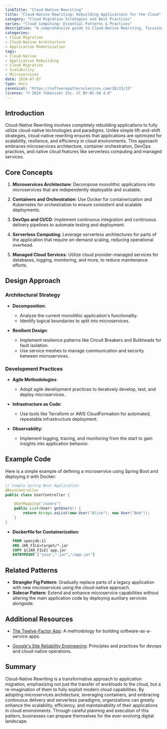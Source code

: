 ```yaml
---
linkTitle: "Cloud-Native Rewriting"
title: "Cloud-Native Rewriting: Rebuilding Applications for the Cloud"
category: "Cloud Migration Strategies and Best Practices"
series: "Cloud Computing: Essential Patterns & Practices"
description: "A comprehensive guide to Cloud-Native Rewriting, focusing on rebuilding applications to leverage cloud-native features, improving scalability, efficiency, and resilience in modern cloud environments."
categories:
- Cloud Migration
- Cloud-Native Architecture
- Application Modernization
tags:
- Cloud-Native
- Application Rebuilding
- Cloud Migration
- Scalability
- Microservices
date: 2024-07-07
type: docs
canonical: "https://softwarepatternslexicon.com/18/23/15"
license: "© 2024 Tokenizer Inc. CC BY-NC-SA 4.0"
---
```



## Introduction

Cloud-Native Rewriting involves completely rebuilding applications to fully utilize cloud-native technologies and paradigms. Unlike simple lift-and-shift strategies, cloud-native rewriting ensures that applications are optimized for scalability, resilience, and efficiency in cloud environments. This approach embraces microservices architecture, container orchestration, DevOps practices, and native cloud features like serverless computing and managed services.

## Core Concepts

1. **Microservices Architecture**: Decompose monolithic applications into microservices that are independently deployable and scalable.
   
2. **Containers and Orchestration**: Use Docker for containerization and Kubernetes for orchestration to ensure consistent and scalable deployments.

3. **DevOps and CI/CD**: Implement continuous integration and continuous delivery pipelines to automate testing and deployment.

4. **Serverless Computing**: Leverage serverless architectures for parts of the application that require on-demand scaling, reducing operational overhead.

5. **Managed Cloud Services**: Utilize cloud provider-managed services for databases, logging, monitoring, and more, to reduce maintenance efforts.

## Design Approach

### Architectural Strategy

- **Decomposition**:
  - Analyze the current monolithic application's functionality.
  - Identify logical boundaries to split into microservices.

- **Resilient Design**:
  - Implement resilience patterns like Circuit Breakers and Bulkheads for fault isolation.
  - Use service meshes to manage communication and security between microservices.

### Development Practices

- **Agile Methodologies**:
  - Adopt agile development practices to iteratively develop, test, and deploy microservices.
  
- **Infrastructure as Code**:
  - Use tools like Terraform or AWS CloudFormation for automated, repeatable infrastructure deployment.

- **Observability**:
  - Implement logging, tracing, and monitoring from the start to gain insights into application behavior.

## Example Code

Here is a simple example of defining a microservice using Spring Boot and deploying it with Docker:

```java
// Sample Spring Boot Application
@RestController
public class UserController {

    @GetMapping("/users")
    public List<User> getUsers() {
        return Arrays.asList(new User("Alice"), new User("Bob"));
    }
}
```

- **Dockerfile for Containerization**:
    ```dockerfile
    FROM openjdk:11
    ARG JAR_FILE=target/*.jar
    COPY ${JAR_FILE} app.jar
    ENTRYPOINT ["java","-jar","/app.jar"]
    ```

## Related Patterns

- **Strangler Fig Pattern**: Gradually replace parts of a legacy application with new microservices using the cloud-native approach.
- **Sidecar Pattern**: Extend and enhance microservice capabilities without altering the main application code by deploying auxiliary services alongside.

## Additional Resources

- [The Twelve-Factor App](https://12factor.net/): A methodology for building software-as-a-service apps.

- [Google's Site Reliability Engineering](https://sre.google/sre-book/table-of-contents/): Principles and practices for devops and cloud-native operations.

## Summary

Cloud-Native Rewriting is a transformative approach to application migration, emphasizing not just the transfer of workloads to the cloud, but a re-imagination of them to fully exploit modern cloud capabilities. By adopting microservices architecture, leveraging containers, and embracing continuous delivery and serverless paradigms, organizations can greatly enhance the scalability, efficiency, and maintainability of their applications in cloud environments. Through careful planning and execution of this pattern, businesses can prepare themselves for the ever-evolving digital landscape.
